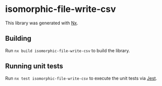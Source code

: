 # isomorphic-file-write-csv

This library was generated with [Nx](https://nx.dev).

## Building

Run `nx build isomorphic-file-write-csv` to build the library.

## Running unit tests

Run `nx test isomorphic-file-write-csv` to execute the unit tests via [Jest](https://jestjs.io).

